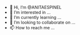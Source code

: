 - 👋 Hi, I’m @ANITAESPINEL
- 👀 I’m interested in ...
- 🌱 I’m currently learning ...
- 💞️ I’m looking to collaborate on ...
- 📫 How to reach me ...

<!---
ANITAESPINEL/ANITAESPINEL is a ✨ special ✨ repository because its `README.md` (this file) appears on your GitHub profile.
You can click the Preview link to take a look at your changes.
--->
